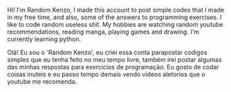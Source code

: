 Hi! I'm Random Kenzo, I made this account to post simple codes that I made in my free time, and  also, some of the answers to programming exercises.
I like to code random useless shit. My hobbies are watching random youtube recommendations, reading manga, playing games and drawing.
I'm currently learning python.

Olá! Eu sou o 'Random Kenzo', eu criei essa conta parapostar codigos simples que eu tenha feito no meu tempo livre, também irei postar algumas das minhas respostas para exercicios de programação.
Eu gosto de codar coisas inuteis e eu passo tempo demais vendo videos aletorios que o youtube me recomenda.

<!---
Random-Kenzo/Random-Kenzo is a ✨ special ✨ repository because its `README.md` (this file) appears on your GitHub profile.
You can click the Preview link to take a look at your changes.
--->
